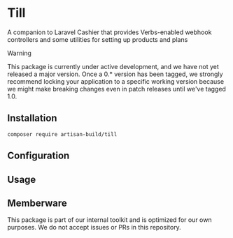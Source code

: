 # Till

A companion to Laravel Cashier that provides Verbs-enabled webhook controllers and some utilities for setting up products and plans 

> [!WARNING]  
> This package is currently under active development, and we have not yet released a major version. Once a 0.* version
> has been tagged, we strongly recommend locking your application to a specific working version because we might make
> breaking changes even in patch releases until we've tagged 1.0.

## Installation

`composer require artisan-build/till`

## Configuration

## Usage

## Memberware

This package is part of our internal toolkit and is optimized for our own purposes. We do not accept issues or PRs
in this repository. 

